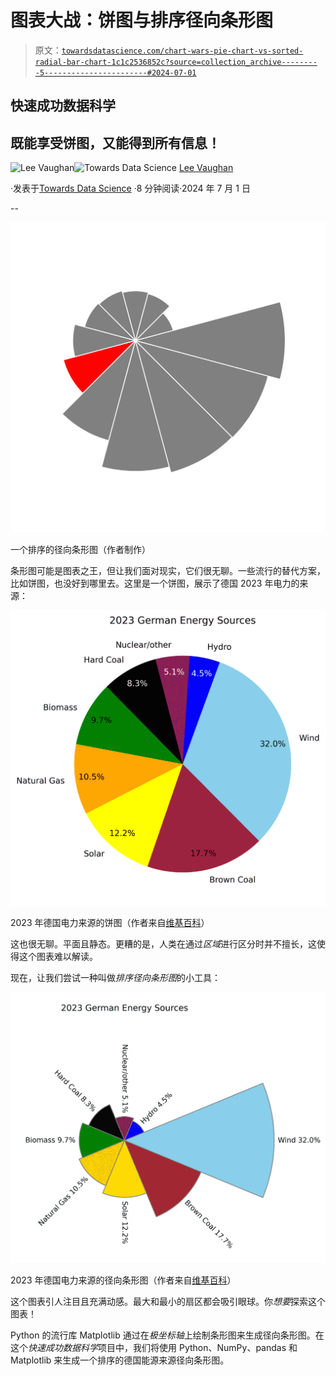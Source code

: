 # 图表大战：饼图与排序径向条形图

> 原文：[`towardsdatascience.com/chart-wars-pie-chart-vs-sorted-radial-bar-chart-1c1c2536852c?source=collection_archive---------5-----------------------#2024-07-01`](https://towardsdatascience.com/chart-wars-pie-chart-vs-sorted-radial-bar-chart-1c1c2536852c?source=collection_archive---------5-----------------------#2024-07-01)

## 快速成功数据科学

## 既能享受饼图，又能得到所有信息！

[](https://medium.com/@lee_vaughan?source=post_page---byline--1c1c2536852c--------------------------------)![Lee Vaughan](https://medium.com/@lee_vaughan?source=post_page---byline--1c1c2536852c--------------------------------)[](https://towardsdatascience.com/?source=post_page---byline--1c1c2536852c--------------------------------)![Towards Data Science](https://towardsdatascience.com/?source=post_page---byline--1c1c2536852c--------------------------------) [Lee Vaughan](https://medium.com/@lee_vaughan?source=post_page---byline--1c1c2536852c--------------------------------)

·发表于[Towards Data Science](https://towardsdatascience.com/?source=post_page---byline--1c1c2536852c--------------------------------) ·8 分钟阅读·2024 年 7 月 1 日

--

![](img/60b1fa5b6a1d9911ad2d3c2134248f87.png)

一个排序的径向条形图（作者制作）

条形图可能是图表之王，但让我们面对现实，它们很无聊。一些流行的替代方案，比如饼图，也没好到哪里去。这里是一个饼图，展示了德国 2023 年电力的来源：

![](img/7c7171be25b7bf3ca2d399f475965343.png)

2023 年德国电力来源的饼图（作者来自[维基百科](https://en.wikipedia.org/wiki/Energy_in_Germany)）

这也很无聊。平面且静态。更糟的是，人类在通过*区域*进行区分时并不擅长，这使得这个图表难以解读。

现在，让我们尝试一种叫做*排序径向条形图*的小工具：

![](img/a6d701f3c6b8b7f8df2154bce7749333.png)

2023 年德国电力来源的径向条形图（作者来自[维基百科](https://en.wikipedia.org/wiki/Energy_in_Germany)）

这个图表引人注目且充满动感。最大和最小的扇区都会吸引眼球。你*想要*探索这个图表！

Python 的流行库 Matplotlib 通过在*极坐标轴*上绘制条形图来生成径向条形图。在这个*快速成功数据科学*项目中，我们将使用 Python、NumPy、pandas 和 Matplotlib 来生成一个排序的德国能源来源径向条形图。
